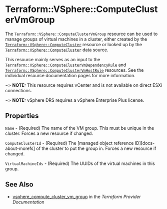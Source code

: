 # Terraform::VSphere::ComputeClusterVmGroup

The `Terraform::VSphere::ComputeClusterVmGroup` resource can be used to manage groups of
virtual machines in a cluster, either created by the
[`Terraform::VSphere::ComputeCluster`][tf-vsphere-cluster-resource] resource or looked up
by the [`Terraform::VSphere::ComputeCluster`][tf-vsphere-cluster-data-source] data source.

[tf-vsphere-cluster-resource]: /docs/providers/vsphere/r/compute_cluster.html
[tf-vsphere-cluster-data-source]: /docs/providers/vsphere/d/compute_cluster.html

This resource mainly serves as an input to the
[`Terraform::VSphere::ComputeClusterVmDependencyRule`][tf-vsphere-cluster-vm-dependency-rule-resource]
and
[`Terraform::VSphere::ComputeClusterVmHostRule`][tf-vsphere-cluster-vm-host-rule-resource]
resources. See the individual resource documentation pages for more information.

[tf-vsphere-cluster-vm-dependency-rule-resource]: /docs/providers/vsphere/r/compute_cluster_vm_dependency_rule.html
[tf-vsphere-cluster-vm-host-rule-resource]: /docs/providers/vsphere/r/compute_cluster_vm_host_rule.html

~> **NOTE:** This resource requires vCenter and is not available on direct ESXi
connections.

~> **NOTE:** vSphere DRS requires a vSphere Enterprise Plus license.

## Properties

`Name` - (Required) The name of the VM group. This must be unique in the cluster. Forces a new resource if changed.

`ComputeClusterId` - (Required) The [managed object reference ID][docs-about-morefs] of the cluster to put the group in.  Forces a new resource if changed.

`VirtualMachineIds` - (Required) The UUIDs of the virtual machines in this group.


## See Also

* [vsphere_compute_cluster_vm_group](https://www.terraform.io/docs/providers/vsphere/r/compute_cluster_vm_group.html) in the _Terraform Provider Documentation_